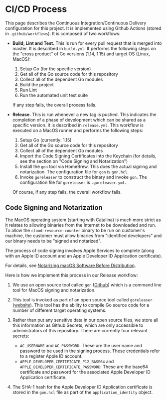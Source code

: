 # CI/CD Process

This page describes the Continuous Integration/Continuous Delivery configuration for this project. It is implemented using Github Actions (stored in `.github/workflows`). It is composed of two workflows:

* **Build, Lint and Test.** This is run for every pull request that is merged into master. It is described in `build.yml`. It performs the following steps on the "cross product" of Go versions (1.14, 1.15) and target OS (Linux, MacOS):

  1. Setup Go (for the specific version)
  1. Get all of the Go source code for this repository
  1. Collect all of the dependent Go modules
  1. Build the project
  1. Run Lint
  1. Run the automated unit test suite

  If any step fails, the overall process fails.

* **Release.** This is run whenever a new tag is pushed. This indicates the completion of a phase of development which can be shared as a specific version. It is described in `release.yml`. This workflow is executed on a MacOS runner and performs the following steps:

  1. Setup Go (currently: 1.15)
  1. Get all of the Go source code for this repository
  1. Collect all of the dependent Go modules
  1. Import the Code Signing Certificates into the Keychain (for details, see the section on "Code Signing and Notarization")
  1. Install the `gon` tool via HomeBrew. This does the actual signing and notarization. The configuration file for `gon` is `gon.hcl`.
  1. Invoke `goreleaser` to construct the binary and invoke `gon`. The configuration file for `goreleaser` is `.goreleaser.yml`.

  Of course, if any step fails, the overall workflow fails.

## Code Signing and Notarization

The MacOS operating system (starting with Catalina) is much more strict as it relates to allowing binaries from the Internet to be downloaded and run. To allow the `cloud-resource-counter` binary to be run on customer's machine, the customer must allow binaries from "identified developers" and our binary needs to be "signed and notarized".

The process of code signing involves Apple Services to complete (along with an Apple ID account and an Apple Developer ID Application certificate).

For details, see [Notarizing macOS Software Before Distribution](https://developer.apple.com/documentation/xcode/notarizing_macos_software_before_distribution).

Here is how we implement this process in our Release workflow:

1. We use an open source tool called `gon` ([Github](https://github.com/mitchellh/gon)) which is a command line tool for MacOS signing and notarization.

1. This tool is invoked as part of an open source tool called `goreleaser` ([website](https://goreleaser.com/)). This tool has the ability to compile Go source code for a number of different target operating systems.

1. Rather than put any sensitive data in our open source files, we store all this information as Github Secrets, which are only accessible to administrators of this repository. There are currently four relevant secrets:

   * `AC_USERNAME` and `AC_PASSWORD`: These are the user name and password to be used in the signing process. These credentials refer to a register Apple ID account.
   * `APPLE_DEVELOPER_CERTIFICATE_P12_BASE64` and `APPLE_DEVELOPER_CERTIFICATE_PASSWORD`: These are the base64 certificate and password for the associated Apple Developer ID Application certificate.

1. The SHA-1 hash for the Apple Developer ID Application certificate is stored in the `gon.hcl` file as part of the `application_identity` object.
